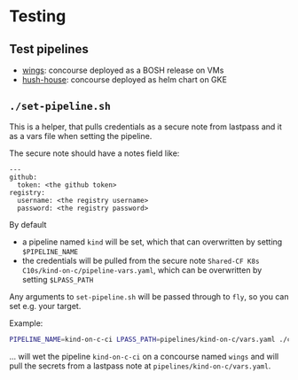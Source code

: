 # Testing

## Test pipelines

- [wings]: concourse deployed as a BOSH release on VMs
- [hush-house]: concourse deployed as helm chart on GKE

[wings]: https://wings.pivotal.io/teams/k8s-c10s/pipelines/kind 
[hush-house]: https://hush-house.pivotal.io/teams/k8s-c10s/pipelines/kind

## `./set-pipeline.sh`

This is a helper, that pulls credentials as a secure note from lastpass and it as a vars file when setting the pipeline.

The secure note should have a notes field like:

```text
---
github:
  token: <the github token>
registry:
  username: <the registry username>
  password: <the registry password>
```

By default
- a pipeline named `kind` will be set, which that can overwritten by setting
  `$PIPELINE_NAME`
- the credentials will be pulled from the secure note `Shared-CF K8s
  C10s/kind-on-c/pipeline-vars.yaml`, which can be overwritten by setting
  `$LPASS_PATH`

Any arguments to `set-pipeline.sh` will be passed through to `fly`, so you can set e.g. your target.

Example:

```bash
PIPELINE_NAME=kind-on-c-ci LPASS_PATH=pipelines/kind-on-c/vars.yaml ./ci/set-pipeline.sh -t wings
```

... will wet the pipeline `kind-on-c-ci` on a concourse named `wings` and will
pull the secrets from a lastpass note at `pipelines/kind-on-c/vars.yaml`.

